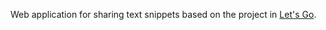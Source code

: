 Web application for sharing text snippets based on the project in [Let's Go](https://lets-go.alexedwards.net/).
